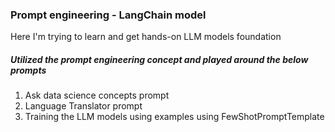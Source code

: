 ### Prompt engineering  - LangChain model
Here I'm trying to learn and get hands-on LLM models foundation

##### Utilized the prompt engineering concept and played around the below prompts
1. Ask data science concepts prompt
2. Language Translator prompt
3. Training the LLM models using examples using FewShotPromptTemplate
